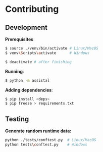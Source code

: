 # Contributing

## Development

**Prerequisites**:

```sh
$ source ./venv/bin/activate # Linux/MacOS
$ venv\Scripts\activate      # Windows

$ deactivate # after finishing
```

**Running**:

```sh
$ python -m assistal
```

**Adding dependencies**:

```sh
$ pip install <deps>
$ pip freeze > requirements.txt
```

## Testing

**Generate random runtime data:**
```sh
python ./tests/conftest.py  # Linux/MacOS
python tests\conftest.py    # Windows
```
